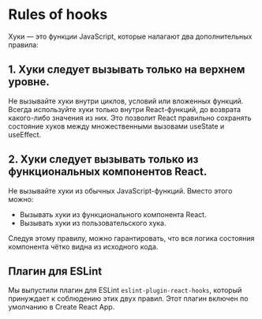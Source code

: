 # Rules of hooks

Хуки — это функции JavaScript, которые налагают два дополнительных правила:

## 1. Хуки следует вызывать только на верхнем уровне. 

Не вызывайте хуки внутри циклов, условий или вложенных функций. Всегда используйте хуки только внутри React-функций, до возврата какого-либо значения из них. Это позволит React правильно сохранять состояние хуков между множественными вызовами useState и useEffect.

## 2. Хуки следует вызывать только из функциональных компонентов React.

Не вызывайте хуки из обычных JavaScript-функций. Вместо этого можно:

- Вызывать хуки из функционального компонента React.
- Вызывать хуки из пользовательского хука.

Следуя этому правилу, можно гарантировать, что вся логика состояния компонента чётко видна из исходного кода.

## Плагин для ESLint

Мы выпустили плагин для ESLint `eslint-plugin-react-hooks`, который принуждает к соблюдению этих двух правил. Этот плагин включен по умолчанию в Create React App.
